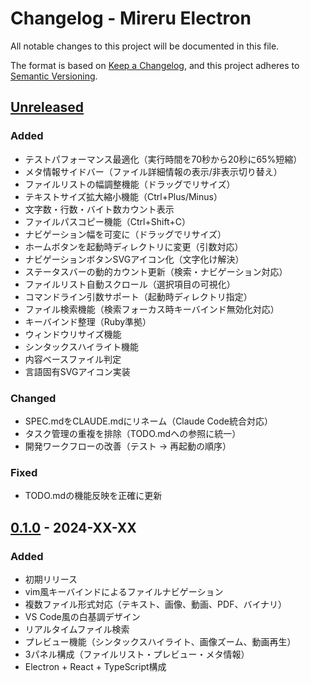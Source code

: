 # Changelog - Mireru Electron

All notable changes to this project will be documented in this file.

The format is based on [Keep a Changelog](https://keepachangelog.com/en/1.0.0/),
and this project adheres to [Semantic Versioning](https://semver.org/spec/v2.0.0.html).

## [Unreleased]

### Added
- テストパフォーマンス最適化（実行時間を70秒から20秒に65%短縮）
- メタ情報サイドバー（ファイル詳細情報の表示/非表示切り替え）
- ファイルリストの幅調整機能（ドラッグでリサイズ）
- テキストサイズ拡大縮小機能（Ctrl+Plus/Minus）
- 文字数・行数・バイト数カウント表示
- ファイルパスコピー機能（Ctrl+Shift+C）
- ナビゲーション幅を可変に（ドラッグでリサイズ）
- ホームボタンを起動時ディレクトリに変更（引数対応）
- ナビゲーションボタンSVGアイコン化（文字化け解決）
- ステータスバーの動的カウント更新（検索・ナビゲーション対応）
- ファイルリスト自動スクロール（選択項目の可視化）
- コマンドライン引数サポート（起動時ディレクトリ指定）
- ファイル検索機能（検索フォーカス時キーバインド無効化対応）
- キーバインド整理（Ruby準拠）
- ウィンドウリサイズ機能
- シンタックスハイライト機能
- 内容ベースファイル判定
- 言語固有SVGアイコン実装

### Changed
- SPEC.mdをCLAUDE.mdにリネーム（Claude Code統合対応）
- タスク管理の重複を排除（TODO.mdへの参照に統一）
- 開発ワークフローの改善（テスト → 再起動の順序）

### Fixed
- TODO.mdの機能反映を正確に更新

## [0.1.0] - 2024-XX-XX

### Added
- 初期リリース
- vim風キーバインドによるファイルナビゲーション
- 複数ファイル形式対応（テキスト、画像、動画、PDF、バイナリ）
- VS Code風の白基調デザイン
- リアルタイムファイル検索
- プレビュー機能（シンタックスハイライト、画像ズーム、動画再生）
- 3パネル構成（ファイルリスト・プレビュー・メタ情報）
- Electron + React + TypeScript構成

[Unreleased]: https://github.com/myokoym/mireru-electron/compare/v0.1.0...HEAD
[0.1.0]: https://github.com/myokoym/mireru-electron/releases/tag/v0.1.0